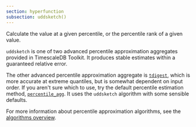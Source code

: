 ```yaml
---
section: hyperfunction
subsection: uddsketch()
---
```


Calculate the value at a given percentile, or the percentile rank of a given
value.

`uddsketch` is one of two advanced percentile approximation aggregates provided
in TimescaleDB Toolkit. It produces stable estimates within a guaranteed
relative error.

The other advanced percentile approximation aggregate is [`tdigest`][tdigest],
which is more accurate at extreme quantiles, but is somewhat dependent on input
order. If you aren't sure which to use, try the default percentile estimation
method, [`percentile_agg`][percentile_agg]. It uses the `uddsketch` algorithm
with some sensible defaults.

For more information about percentile approximation algorithms, see the
[algorithms overview][algorithms].

[algorithms]: /timescaledb/:currentVersion:/how-to-guides/hyperfunctions/percentile-approx/advanced-agg/
[percentile_agg]: /api/:currentVersion:/hyperfunctions/percentile-approximation/percentile_agg/
[tdigest]: /api/:currentVersion:/hyperfunctions/percentile-approximation/tdigest/
